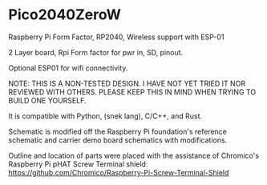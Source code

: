 # Pico2040ZeroW
Raspberry Pi Form Factor, RP2040, Wireless support with ESP-01

2 Layer board, Rpi Form factor for pwr in, SD, pinout.

Optional ESP01 for wifi connectivity.

NOTE: THIS IS A NON-TESTED DESIGN. I HAVE NOT YET TRIED IT NOR REVIEWED WITH OTHERS. PLEASE KEEP THIS IN MIND WHEN TRYING TO BUILD ONE YOURSELF.

It is compatible with Python, (snek lang), C/C++, and Rust.


Schematic is modified off the Raspberry Pi foundation's reference schematic and carrier demo board schematics with modifications. 

Outline and location of parts were placed with the assistance of Chromico's Raspberry Pi pHAT Screw Terminal shield: https://github.com/Chromico/Raspberry-Pi-Screw-Terminal-Shield
